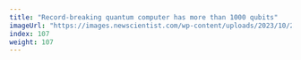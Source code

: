 ```yaml
---
title: "Record-breaking quantum computer has more than 1000 qubits"
imageUrl: "https://images.newscientist.com/wp-content/uploads/2023/10/24143843/SEI_177256796.jpg?width=600"
index: 107
weight: 107
---
```

